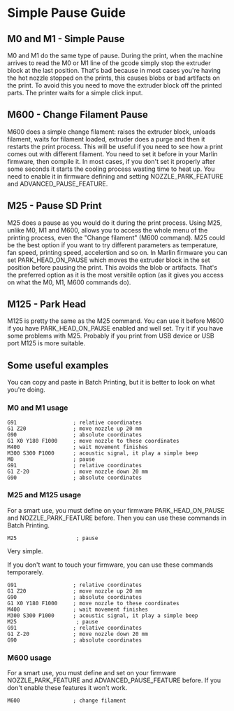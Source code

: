 # Simple Pause Guide

## M0 and M1 - Simple Pause
M0 and M1 do the same type of pause. During the print, when the machine arrives to read the M0 or M1 line of the gcode simply stop the extruder block at the last position.
That's bad because in most cases you're having the hot nozzle stopped on the prints, this causes blobs or bad artifacts on the print. To avoid this you need to move the extruder block off the printed parts.
The printer waits for a simple click input. 

## M600 - Change Filament Pause
M600 does a simple change filament: raises the extruder block, unloads filament, waits for filament loaded, extruder does a purge and then it restarts the print process.
This will be useful if you need to see how a print comes out with different filament.
You need to set it before in your Marlin firmware, then compile it. In most cases, if you don't set it properly after some seconds it starts the cooling process wasting time to heat up. You need to enable it in firmware defining and setting NOZZLE_PARK_FEATURE and ADVANCED_PAUSE_FEATURE.

## M25 - Pause SD Print
M25 does a pause as you would do it during the print process. Using M25, unlike M0, M1 and M600, allows you to access the whole menu of the printing process, even the "Change filament" (M600 command).
M25 could be the best option if you want to try different parameters as temperature, fan speed, printing speed, accelertion and so on.
In Marlin firmware you can set PARK_HEAD_ON_PAUSE which moves the extruder block in the set position before pausing the print. This avoids the blob or artifacts.
That's the preferred option as it is the most versitile option (as it gives you access on what the M0, M1, M600 commands do).

## M125 - Park Head 
M125 is pretty the same as the M25 command. You can use it before M600 if you have PARK_HEAD_ON_PAUSE enabled and well set. Try it if you have some problems with M25. Probably if you print from USB device or USB port M125 is more suitable.

## Some useful examples
You can copy and paste in Batch Printing, but it is better to look on what you're doing.

### M0 and M1 usage
```
G91                  ; relative coordinates 
G1 Z20               ; move nozzle up 20 mm
G90                  ; absolute coordinates 
G1 X0 Y180 F1000     ; move nozzle to these coordinates 
M400                 ; wait movement finishes 
M300 S300 P1000      ; acoustic signal, it play a simple beep
M0                   ; pause 
G91                  ; relative coordinates 
G1 Z-20              ; move nozzle down 20 mm 
G90                  ; absolute coordinates 
```

### M25 and M125 usage
For a smart use, you must define on your firmware PARK_HEAD_ON_PAUSE and NOZZLE_PARK_FEATURE before.
Then you can use these commands in Batch Printing.
```
M25                   ; pause
```
Very simple.

If you don't want to touch your firmware, you can use these commands temporarely.
```
G91                  ; relative coordinates
G1 Z20               ; move nozzle up 20 mm 
G90                  ; absolute coordinates 
G1 X0 Y180 F1000     ; move nozzle to these coordinates 
M400                 ; wait movement finishes 
M300 S300 P1000      ; acoustic signal, it play a simple beep 
M25                   ; pause 
G91                  ; relative coordinates 
G1 Z-20              ; move nozzle down 20 mm 
G90                  ; absolute coordinates 
```

### M600 usage
For a smart use, you must define and set on your firmware NOZZLE_PARK_FEATURE and ADVANCED_PAUSE_FEATURE before. If you don't enable these features it won't work.
```
M600                 ; change filament
```

